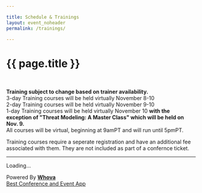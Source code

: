 ```yaml
---

title: Schedule & Trainings
layout: event_noheader
permalink: /trainings/

---
```


# {{ page.title }}
<br>

**Training subject to change based on trainer availability.**<br>
3-day Training courses will be held virtually November 8-10<br>
2-day Training courses will be held virtually November 9-10<br>
1-day Training courses will be held virtually November 10 **with the exception of "Threat Modeling: A Master Class" which will be held on Nov. 9.**<br>
All courses will be virtual, beginning at 9amPT and will run until 5pmPT.

Training courses require a seperate registration and have an additional fee associated with them. They are not included as part of a confernce ticket. 

---

<div><div title="Whova event and conference app" id="whova-agendawidget"><p id="whova-loading">Loading...</p></div><script src="https://whova.com/static/frontend/agenda_webpage/js/embedagenda.js?eid=owasp1_202111&host=https://whova.com"
 type="text/javascript" id="embeded-agenda-script"></script><div id="whova-wrap"> Powered By <a class="brandlink" target="_blank" href="https://whova.com"><b>Whova</b></a><div id="whova-mgm"><a href="https://whova.com/whova-event-app/"
 id="whova-emslink" target="_blank"> Best Conference and Event App </a></div></div><img style="display:none" src="https://whova.com/xems/apis/get_whova_tracking_image/?event_id=owasp1_202111&track_id=agenda_webpage_added" /></div>
